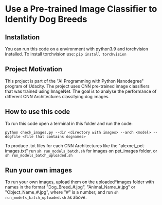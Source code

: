 # Use a Pre-trained Image Classifier to Identify Dog Breeds

## Installation

You can run this code on a environment with python3.9 and torchvision installed.
To install torchvision use:
`pip install torchvision`

## Project Motivation

This project is part of the "AI Programming with Python Nanodegree" program of Udacity.
The project uses CNN pre-trained image classifiers that was trained using ImageNet. The goal is to analyse the performance of different CNN Architectures classifying dog images.

## How to use this code

To run this code open a terminal in this folder and run the code:

`python check_images.py --dir <directory with images> --arch <model> --dogfile <file that contains dognames>`

To produce .txt files for each CNN Architectures like the "alexnet_pet-images.txt" run
`sh run_models_batch.sh`
for images on pet_images folder, or
`sh run_models_batch_uploaded.sh`

## Run your own images

To run your own images, upload them on the uploaded*images folder with names in the format "Dog_Breed_#.jpg", "Animal_Name_#.jpg" or "Object_Name_#.jpg", where "#" is a number, and run
`sh run_models_batch_uploaded.sh`
as above.
